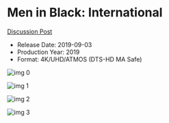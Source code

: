 # Men in Black: International

[Discussion Post](https://www.avsforum.com/threads/bass-eq-for-filtered-movies.2995212/post-58448158)

* Release Date: 2019-09-03
* Production Year: 2019
* Format: 4K/UHD/ATMOS (DTS-HD MA Safe)

![img 0](https://i.imgur.com/8Llqg9s.jpg)

![img 1](https://i.imgur.com/1mi4YUK.png)

![img 2](https://i.imgur.com/P7Pfjz1.jpg)

![img 3](https://i.imgur.com/h6VyHYC.png)

